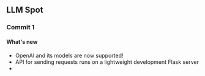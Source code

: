 ## LLM Spot

### Commit 1

#### What's new

* OpenAI and its models are now supported!
* API for sending requests runs on a lightweight development Flask server
* 